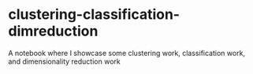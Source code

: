 # clustering-classification-dimreduction
A notebook where I showcase some clustering work, classification work, and dimensionality reduction work
